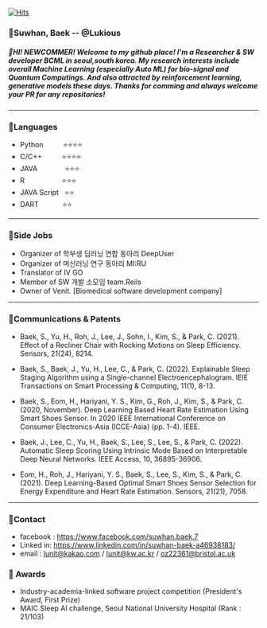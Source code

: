 [![Hits](https://hits.seeyoufarm.com/api/count/incr/badge.svg?url=https%3A%2F%2Fgithub.com%2FLukious)](https://hits.seeyoufarm.com)

### 🌟Suwhan, Baek -- @Lukious
##### 👋HI! NEWCOMMER! Welcome to my github place! I'm a Researcher & SW developer BCML in seoul,south korea.  My research interests include overall Machine Learning (especially Auto ML) for bio-signal and Quantum Computings. And also attracted by reinforcement learning, generative models these days. Thanks for comming and always welcome your PR for any repositories! 

<hr/>

### 🦜Languages
- Python &nbsp;&nbsp;&nbsp;&nbsp;&nbsp;&nbsp;&nbsp;&nbsp;&nbsp;⭐⭐⭐⭐
- C/C++ &nbsp;&nbsp;&nbsp;&nbsp;&nbsp;&nbsp;&nbsp;&nbsp;         ⭐⭐⭐⭐
- JAVA &nbsp;&nbsp;&nbsp;&nbsp;&nbsp;&nbsp;&nbsp;&nbsp;&nbsp;&nbsp;&nbsp;&nbsp;           ⭐⭐⭐
- R           &nbsp;&nbsp;&nbsp;&nbsp;&nbsp;&nbsp;&nbsp;&nbsp;&nbsp;&nbsp;&nbsp;&nbsp;&nbsp;&nbsp;&nbsp;&nbsp;&nbsp;   ⭐⭐⭐
- JAVA Script &nbsp;   ⭐⭐
- DART   &nbsp;&nbsp;&nbsp;&nbsp;&nbsp;&nbsp;&nbsp;&nbsp;&nbsp;&nbsp;      ⭐⭐

<hr/>


### 🎒Side Jobs

- Organizer of 학부생 딥러닝 연합 동아리 DeepUser
- Organizer of 머신러닝 연구 동아리 MI:RU
- Translator of IV GO
- Member of SW 개발 소모임 team.Reils 
- Owner of Venit. [Biomedical software development company]

<hr/>


### 🏁Communications & Patents

- Baek, S., Yu, H., Roh, J., Lee, J., Sohn, I., Kim, S., & Park, C. (2021). Effect of a Recliner Chair with Rocking Motions on Sleep Efficiency. Sensors, 21(24), 8214.

- Baek, S., Baek, J., Yu, H., Lee, C., & Park, C. (2022). Explainable Sleep Staging Algorithm using a Single-channel Electroencephalogram. IEIE Transactions on Smart Processing & Computing, 11(1), 8-13.

- Baek, S., Eom, H., Hariyani, Y. S., Kim, G., Roh, J., Kim, S., & Park, C. (2020, November). Deep Learning Based Heart Rate Estimation Using Smart Shoes Sensor. In 2020 IEEE International Conference on Consumer Electronics-Asia (ICCE-Asia) (pp. 1-4). IEEE.

- Baek, J., Lee, C., Yu, H., Baek, S., Lee, S., Lee, S., & Park, C. (2022). Automatic Sleep Scoring Using Intrinsic Mode Based on Interpretable Deep Neural Networks. IEEE Access, 10, 36895-36906.

- Eom, H., Roh, J., Hariyani, Y. S., Baek, S., Lee, S., Kim, S., & Park, C. (2021). Deep Learning-Based Optimal Smart Shoes Sensor Selection for Energy Expenditure and Heart Rate Estimation. Sensors, 21(21), 7058.


<hr/>

### 📡Contact
- facebook : https://www.facebook.com/suwhan.baek.7
- Linked in: https://www.linkedin.com/in/suwhan-baek-a46938183/
- email : lunit@kakao.com / lunit@kw.ac.kr / oz22361@bristol.ac.uk 

### 🏁 Awards
- Industry-academia-linked software project competition (President's Award, First Prize)
- MAIC Sleep AI challenge, Seoul National University Hospital (Rank : 21/103)



<!--
**Lukious/Lukious** is a ✨ _special_ ✨ repository because its `README.md` (this file) appears on your GitHub profile.

Here are some ideas to get you started:

- 🔭 I’m currently working on ...
- 🌱 I’m currently learning ...
- 👯 I’m looking to collaborate on ...
- 🤔 I’m looking for help with ...
- 💬 Ask me about ...
- 📫 How to reach me: ...
- 😄 Pronouns: ...
- ⚡ Fun fact: ...
-->
